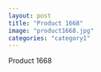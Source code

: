 ```yaml
---
layout: post
title: "Product 1668"
image: "product1668.jpg"
categories: "category1"
---
```

Product 1668
